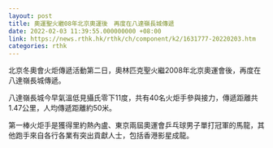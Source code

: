 ```yaml
---
layout: post
title: 奧運聖火繼08年北京奧運後　再度在八達嶺長城傳遞
date: 2022-02-03 11:39:55.000000000 +08:00
link: https://news.rthk.hk/rthk/ch/component/k2/1631777-20220203.htm
categories: rthk
---
```


北京冬奧會火炬傳遞活動第二日，奧林匹克聖火繼2008年北京奧運會後，再度在八達嶺長城傳遞。

八達嶺長城今早氣溫低見攝氏零下11度，共有40名火炬手參與接力，傳遞距離共1.47公里，人均傳遞距離約50米。

第一棒火炬手是獲得里約熱內盧、東京兩屆奧運會乒乓球男子單打冠軍的馬龍，其他跑手來自各行各業有突出貢獻人士，包括香港影星成龍。
